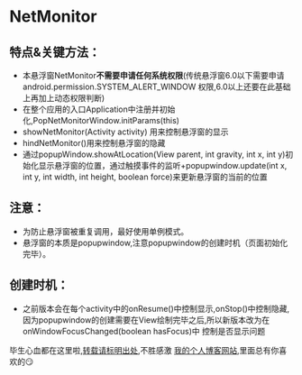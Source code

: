 # NetMonitor 

## 特点&关键方法：
    
  + 本悬浮窗NetMonitor**不需要申请任何系统权限**(传统悬浮窗6.0以下需要申请 android.permission.SYSTEM_ALERT_WINDOW 权限,6.0以上还要在此基础上再加上动态权限判断)
  + 在整个应用的入口Application中注册并初始化,PopNetMonitorWindow.initParams(this)
  + showNetMonitor(Activity activity) 用来控制悬浮窗的显示
  + hindNetMonitor()用来控制悬浮窗的隐藏
  + 通过popupWindow.showAtLocation(View parent, int gravity, int x, int y)初始化显示悬浮窗的位置，通过触摸事件的监听+popupwindow.update(int x, int y, 
    int width, int height, boolean force)来更新悬浮窗的当前的位置

   ## 注意：
    
   + 为防止悬浮窗被重复调用，最好使用单例模式。
   + 悬浮窗的本质是popupwindow,注意popupwindow的创建时机（页面初始化完毕）。

   ## 创建时机：
    
  + 之前版本会在每个activity中的onResume()中控制显示,onStop()中控制隐藏,因为popupwindow的创建需要在View绘制完毕之后,所以新版本改为在onWindowFocusChanged(boolean hasFocus)中
  控制是否显示问题
  
  毕生心血都在这里啦,[转载请标明出处](https://github.com/PrettyAnt/NetMonitor),不胜感激
  [我的个人博客网站](https://prettyant.com/),里面总有你喜欢的😏

